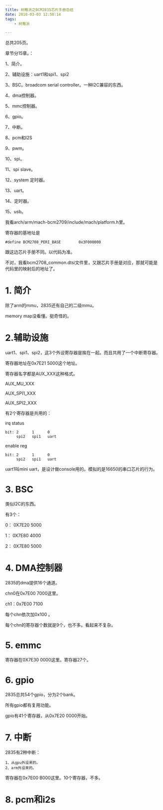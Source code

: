 ```yaml
---
title: 树莓派之BCM2835芯片手册总结
date: 2018-03-03 12:58:14
tags:
	- 树莓派

---
```




总共205页。

章节分15章。：

1、简介。

2、辅助设施：uart1和spi1、spi2

3、BSC。broadcom serial controller。一种I2C兼容的东西。

4、dma控制器。

5、mmc控制器。

6、gpio。

7、中断。

8、pcm和I2S

9、pwm。

10、spi。

11、spi slave。

12、system 定时器。

13、uart。

14、定时器。

15、usb。



我看arch/arm/mach-bcm2709/include/mach/platform.h里。

寄存器的基地址是

```
#define BCM2708_PERI_BASE        0x3F000000
```

跟这边芯片手册不同。以代码为准。

不对，我看bcm2708_common.dtsi文件里，又跟芯片手册是对应，那就可能是代码里的映射后的地址了。



# 1. 简介

除了arm的mmu，2835还有自己的二级mmu。

memory map没看懂。挺奇怪的。

# 2.辅助设施

uart1、spi1、spi2，这3个外设寄存器是挨在一起。而且共用了一个中断寄存器。

寄存器地址在0x7E21 5000这个地址。

寄存器名字都是AUX_XXX这种格式。

AUX_MU_XXX

AUX_SPI1_XXX

AUX_SPI2_XXX

有2个寄存器是共用的：

irq status

```
bit: 2      1      0
     spi2   spi1   uart
```

enable reg

```
bit: 2      1      0
     spi2   spi1   uart
```



uart1叫mini uart，是设计做console用的。模拟的是16650的串口芯片的行为。



# 3. BSC

类似I2C的东西。

有3个：

0： 0X7E20 5000

1： 0X7E80 4000

2： 0X7E80 5000



# 4. DMA控制器

2835的dma提供16个通道。

chn0在0x7E00 7000这里。

ch1：0x7E00 7100

每个chn依次加0x100 。

每个chn的寄存器个数就是9个，也不多。看起来不复杂。



# 5. emmc

寄存器在0X7E30 0000这里。寄存器27个。



# 6. gpio

2835总共54个gpio，分为2个bank。

所有gpio都有复用功能。

gpio有41个寄存器，从0x7E20 0000开始。



# 7. 中断

2835有2种中断：

```
1、从gpu外设来的。
2、arm外设来的。
```

寄存器在0x7E00 B000这里。10个寄存器，不多。



# 8. pcm和i2s





